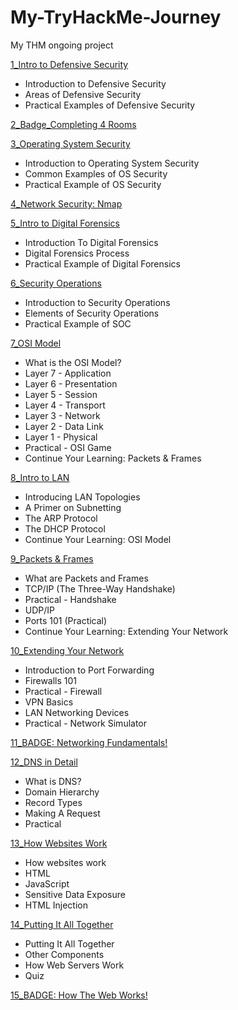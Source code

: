 # My-TryHackMe-Journey
My THM ongoing project

[1_Intro to Defensive Security](https://www.linkedin.com/posts/rodney-jacolo_tryhackme-cyber-security-training-activity-7012948513206546432-fUok?utm_source=share&utm_medium=member_desktop)
- Introduction to Defensive Security
- Areas of Defensive Security
- Practical Examples of Defensive Security

[2_Badge_Completing 4 Rooms](https://www.linkedin.com/posts/rodney-jacolo_rodneycj-was-awarded-a-badge-activity-7013047934111944704-lESx?utm_source=share&utm_medium=member_desktop)

[3_Operating System Security](https://www.linkedin.com/posts/rodney-jacolo_tryhackme-cyber-security-training-activity-7013713576892776448-U8db?utm_source=share&utm_medium=member_desktop)
- Introduction to Operating System Security
- Common Examples of OS Security
- Practical Example of OS Security

[4_Network Security: Nmap](https://www.linkedin.com/posts/rodney-jacolo_tryhackme-cyber-security-training-activity-7015118299332042752-NNbV?utm_source=share&utm_medium=member_desktop)

[5_Intro to Digital Forensics](https://www.linkedin.com/posts/rodney-jacolo_tryhackme-intro-to-digital-forensics-activity-7015175387886342144-QZsO?utm_source=share&utm_medium=member_desktop)
- Introduction To Digital Forensics
- Digital Forensics Process
- Practical Example of Digital Forensics

[6_Security Operations](https://www.linkedin.com/posts/rodney-jacolo_tryhackme-cyber-security-training-activity-7015942190535249920-ZD7X?utm_source=share&utm_medium=member_desktop)
- Introduction to Security Operations
- Elements of Security Operations
- Practical Example of SOC

[7_OSI Model](https://www.linkedin.com/posts/rodney-jacolo_tryhackme-cyber-security-training-activity-7017621321572388864-1Mcr?utm_source=share&utm_medium=member_desktop)
- What is the OSI Model?
- Layer 7 - Application
- Layer 6 - Presentation
- Layer 5 - Session
- Layer 4 - Transport
- Layer 3 - Network
- Layer 2 - Data Link
- Layer 1 - Physical
- Practical - OSI Game
- Continue Your Learning: Packets & Frames

[8_Intro to LAN](https://www.linkedin.com/posts/rodney-jacolo_tryhackme-intro-to-lan-activity-7021312160056188928-Svfc?utm_source=share&utm_medium=member_desktop)
- Introducing LAN Topologies
- A Primer on Subnetting
- The ARP Protocol
- The DHCP Protocol
- Continue Your Learning: OSI Model

[9_Packets & Frames](https://www.linkedin.com/posts/rodney-jacolo_tryhackme-cyber-security-training-activity-7022446693921021952-xIxi?utm_source=share&utm_medium=member_desktop)
- What are Packets and Frames
- TCP/IP (The Three-Way Handshake)
- Practical - Handshake
- UDP/IP
- Ports 101 (Practical)
- Continue Your Learning: Extending Your Network

[10_Extending Your Network](https://www.linkedin.com/posts/rodney-jacolo_tryhackme-cyber-security-training-activity-7025215909057236992-INQ9?utm_source=share&utm_medium=member_desktop)
- Introduction to Port Forwarding
- Firewalls 101
- Practical - Firewall
- VPN Basics
- LAN Networking Devices
- Practical - Network Simulator

[11_BADGE: Networking Fundamentals!](https://www.linkedin.com/posts/rodney-jacolo_rodneycj-was-awarded-a-badge-activity-7025218922832437248-Wwdk?utm_source=share&utm_medium=member_desktop)

[12_DNS in Detail](https://www.linkedin.com/posts/rodney-jacolo_tryhackme-dns-in-detail-activity-7025250516678967296-q06t?utm_source=share&utm_medium=member_desktop)
- What is DNS?
- Domain Hierarchy
- Record Types
- Making A Request
- Practical

[13_How Websites Work](https://www.linkedin.com/posts/rodney-jacolo_tryhackme-cyber-security-training-activity-7028236903762067456-UFmS?utm_source=share&utm_medium=member_desktop)
- How websites work
- HTML
- JavaScript
- Sensitive Data Exposure
- HTML Injection

[14_Putting It All Together](https://www.linkedin.com/posts/rodney-jacolo_tryhackme-cyber-security-training-activity-7028416030314033152-SAC2?utm_source=share&utm_medium=member_desktop)
- Putting It All Together
- Other Components
- How Web Servers Work
- Quiz

[15_BADGE: How The Web Works!](https://www.linkedin.com/posts/rodney-jacolo_rodneycj-was-awarded-a-badge-activity-7028419599398289408-VVBt?utm_source=share&utm_medium=member_desktop)
